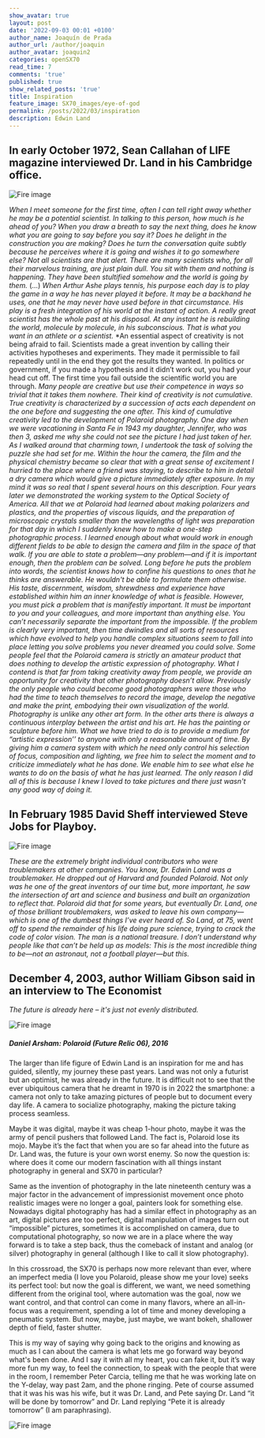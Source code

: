 ```yaml
---
show_avatar: true
layout: post
date: '2022-09-03 00:01 +0100'
author_name: Joaquín de Prada
author_url: /author/joaquin
author_avatar: joaquin2
categories: openSX70
read_time: 7
comments: 'true'
published: true
show_related_posts: 'true'
title: Inspiration
feature_image: SX70_images/eye-of-god
permalink: /posts/2022/03/inspiration
description: Edwin Land			
---
```

## In early October 1972, Sean Callahan of LIFE magazine interviewed Dr. Land in his Cambridge office.

![Fire image]({{site.url}}/{{site.baseurl}}img/2022/09/image4.jpg)

 *When I meet someone for the first time, often I can tell right away whether he may be a potential scientist. In talking to this person, how much is he ahead of you? When you draw a breath to say the next thing, does he know what you are going to say before you say it? Does he delight in the construction you are making? Does he turn the conversation quite subtly because he perceives where it is going and wishes it to go somewhere else? Not all scientists are that alert. There are many scientists who, for all their marvelous training, are just plain dull. You sit with them and nothing is happening. They have been stultified somehow and the world is going by them.*
(…)
 *When Arthur Ashe plays tennis, his purpose each day is to play the game in a way he has never played it before. It may be a backhand he uses, one that he may never have used before in that circumstance. His play is a fresh integration of his world at the instant of action. A really great scientist has the whole past at his disposal. At any instant he is rebuilding the world, molecule by molecule, in his subconscious. That is what you want in an athlete or a scientist.*
 *An essential aspect of creativity is not being afraid to fail. Scientists made a great invention by calling their activities hypotheses and experiments. They made it permissible to fail repeatedly until in the end they got the results they wanted. In politics or government, if you made a hypothesis and it didn’t work out, you had your head cut off. The first time you fail outside the scientific world you are through.
 *Many people are creative but use their competence in ways so trivial that it takes them nowhere. Their kind of creativity is not cumulative. True creativity is characterized by a succession of acts each dependent on the one before and suggesting the one after. This kind of cumulative creativity led to the development of Polaroid photography. One day when we were vacationing in Santa Fe in 1943 my daughter, Jennifer, who was then 3, asked me why she could not see the picture I had just taken of her. As I walked around that charming town, I undertook the task of solving the puzzle she had set for me. Within the hour the camera, the film and the physical chemistry became so clear that with a great sense of excitement I hurried to the place where a friend was staying, to describe to him in detail a dry camera which would give a picture immediately after exposure. In my mind it was so real that I spent several hours on this description. Four years later we demonstrated*
*the working system to the Optical Society of America. All that we at Polaroid had learned about making polarizers and plastics, and the properties of viscous liquids, and the preparation of microscopic crystals smaller than the wavelengths of light was preparation for that day in which I suddenly knew how to make a one-step photographic process. I learned enough about what would work in enough different fields to be able to design the camera and film in the space of that walk.*
 *If you are able to state a problem—any problem—and if it is important enough, then the problem can be solved. Long before he puts the problem into words, the scientist knows how to confine his questions to ones that he thinks are answerable. He wouldn't be able to formulate them otherwise. His taste, discernment, wisdom, shrewdness and experience have established within him an inner knowledge of what is feasible. However, you must pick a problem that is manifestly important. It must be important to you and your colleagues, and more important than anything else. You can’t necessarily separate the important from the impossible. If the problem is clearly very important, then time dwindles and all sorts of resources which have evolved to help you handle complex situations seem to fall into place letting you solve problems you never dreamed you could solve.*
 *Some people feel that the Polaroid camera is strictly an amateur product that does nothing to develop the artistic*
 *expression of photography. What I contend is that far from taking creativity away from people, we provide an opportunity for creativity that other photography doesn’t allow. Previously the only people who could become good photographers were those who had the time to teach themselves to record the image, develop the negative and make the print, embodying their own visualization of the world. Photography is unlike any other art form. In the other arts there is always a continuous interplay between the artist and his art. He has the painting or sculpture before him. What we have tried to do is to provide a medium for “artistic expression’’ to anyone with only a reasonable amount of time. By giving him a camera system with which he need only control his selection of focus, composition and lighting, we free him to select the moment and to criticize immediately what he has done. We enable him to see what else he wants to do on the basis of what he has just learned. The only reason I did all of this is because I knew I loved to take pictures and there just wasn't any good way of doing it.*


## In February 1985 David Sheff interviewed Steve Jobs for Playboy.

![Fire image]({{site.url}}/{{site.baseurl}}img/2022/09/image1.jpg)

 *These are the extremely bright individual contributors who were troublemakers at other companies. You know, Dr. Edwin Land was a troublemaker. He dropped out of Harvard and founded Polaroid. Not only was he one of the great inventors of our time but, more important, he saw the intersection of art and science and business and built an organization to reflect that. Polaroid did that for some years, but eventually Dr. Land, one of those brilliant troublemakers, was asked to leave his own company—which is one of the dumbest things I’ve ever heard of. So Land, at 75, went off to spend the remainder of his life doing pure science, trying to crack the code of color vision. The man is a national treasure. I don’t understand why people like that can’t be held up as models: This is the most incredible thing to be—not an astronaut, not a football player—but this.*

## December 4, 2003, author William Gibson said in an interview to The Economist
 *The future is already here – it's just not evenly distributed.*

![Fire image]({{site.url}}/{{site.baseurl}}img/2022/09/polaroid-future-relic-06-dar-41-1519725579-500-716.jpg)
##### Daniel Arsham: Polaroid (Future Relic 06), 2016

The larger than life figure of Edwin Land is an inspiration for me and has guided, silently, my journey these past years.
Land was not only a futurist but an optimist, he was already in the future.
It is difficult not to see that the ever ubiquitous camera that he dreamt in 1970 is in 2022 the smartphone: a camera not only to take amazing pictures of people but to document every day life. A camera to socialize photography, making the picture taking process seamless.

Maybe it was digital, maybe it was cheap 1-hour photo, maybe it was the army of pencil pushers that followed Land. The fact is, Polaroid lose its mojo. Maybe it’s the fact that when you are so far ahead into the future as Dr. Land was, the future is your own worst enemy.
So now the question is: where does it come our modern fascination with all things instant photography in general and SX70 in particular? 

Same as the invention of photography in the late nineteenth century was a major factor in the advancement of impressionist movement once photo realistic images were no longer a goal, painters look for something else. Nowadays digital photography has had a similar effect in photography as an art, digital pictures are too perfect, digital manipulation of images turn out “impossible” pictures, sometimes it is accomplished on camera, due to computational photography, so now we are in a place where the way forward is to take a step back, thus the comeback of instant and analog (or silver) photography in general (although I like to call it slow photography).

In this crossroad, the SX70 is perhaps now more relevant than ever, where an imperfect media (I love you Polaroid, please show me your love) seeks its perfect tool: but now the goal is different, we want, we need something different from the original tool, where automation was the goal, now we want control, and that control can come in many flavors, where an all-in-focus was a requirement, spending a lot of time and money developing a pneumatic system.  But now, maybe, just maybe, we want bokeh, shallower depth of field, faster shutter.

This is my way of saying why going back to the origins and knowing as much as I can about the camera is what lets me go forward way beyond what's been done. And I say it with all my heart, you can fake it, but it’s way more fun my way, to feel the connection, to speak with the people that were in the room, I remember Peter Carcia, telling me that he was working late on the Y-delay, way past 2am, and the phone ringing. Pete of course assumed that it was his was his wife, but it was Dr. Land, and Pete saying Dr. Land “it will be done by tomorrow” and Dr. Land replying “Pete it is already tomorrow” (I am paraphrasing).

![Fire image]({{site.url}}/{{site.baseurl}}img/2022/09/image3.jpg)